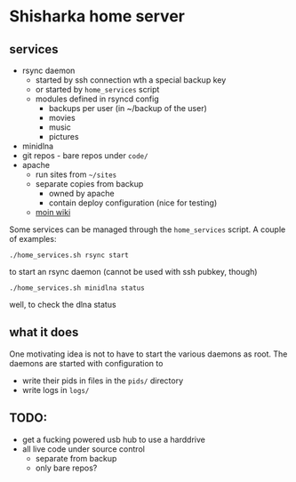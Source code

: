 <link href="http://kevinburke.bitbucket.org/markdowncss/markdown.css" rel="stylesheet"></link>

# Shisharka home server

## services

* rsync daemon
	* started by ssh connection wth a special backup key
	* or started by `home_services` script
	* modules defined in rsyncd config
		* backups per user (in ~/backup of the user)
		* movies
		* music
		* pictures
* minidlna
* git repos - bare repos under `code/`
* apache
	* run sites from `~/sites`
	* separate copies from backup
		* owned by apache
		* contain deploy configuration (nice for testing)
	* [moin wiki](shisharka/)


Some services can be managed through the `home_services` script. A couple of examples:

	./home_services.sh rsync start

to start an rsync daemon (cannot be used with ssh pubkey, though)

	./home_services.sh minidlna status
	
well, to check the dlna status

## what it does

One motivating idea is not to have to start the various daemons as root. The daemons are started with configuration to

* write their pids in files in the `pids/` directory
* write logs in `logs/`

## TODO:

* get a fucking powered usb hub to use a harddrive
* all live code under source control
	* separate from backup 
	* only bare repos?

